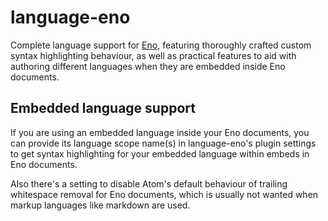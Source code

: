 # language-eno

Complete language support for [Eno](https://eno-lang.org), featuring thoroughly crafted custom syntax highlighting behaviour, as well as practical features to aid with authoring different languages when they are embedded inside Eno documents.

## Embedded language support

If you are using an embedded language inside your Eno documents, you can provide its language scope name(s) in language-eno's plugin settings to get syntax highlighting for your embedded language within embeds in Eno documents.

Also there's a setting to disable Atom's default behaviour of trailing whitespace removal for Eno documents, which is usually not wanted when markup languages like markdown are used.
